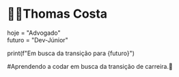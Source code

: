 
# 👨‍💻Thomas Costa

hoje = "Advogado" \
futuro = "Dev-Júnior"

print(f"Em busca da transição para {futuro}")

#Aprendendo a codar em busca da transição de carreira.🧠